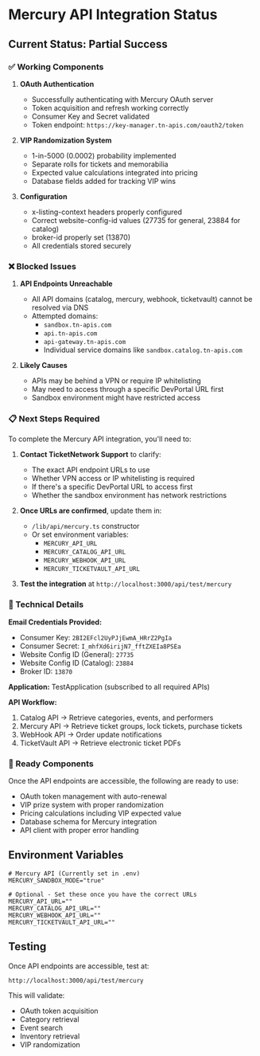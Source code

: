 # Mercury API Integration Status

## Current Status: Partial Success

### ✅ Working Components

1. **OAuth Authentication**
   - Successfully authenticating with Mercury OAuth server
   - Token acquisition and refresh working correctly
   - Consumer Key and Secret validated
   - Token endpoint: `https://key-manager.tn-apis.com/oauth2/token`

2. **VIP Randomization System**
   - 1-in-5000 (0.0002) probability implemented
   - Separate rolls for tickets and memorabilia
   - Expected value calculations integrated into pricing
   - Database fields added for tracking VIP wins

3. **Configuration**
   - x-listing-context headers properly configured
   - Correct website-config-id values (27735 for general, 23884 for catalog)
   - broker-id properly set (13870)
   - All credentials stored securely

### ❌ Blocked Issues

1. **API Endpoints Unreachable**
   - All API domains (catalog, mercury, webhook, ticketvault) cannot be resolved via DNS
   - Attempted domains:
     - `sandbox.tn-apis.com`
     - `api.tn-apis.com`
     - `api-gateway.tn-apis.com`
     - Individual service domains like `sandbox.catalog.tn-apis.com`

2. **Likely Causes**
   - APIs may be behind a VPN or require IP whitelisting
   - May need to access through a specific DevPortal URL first
   - Sandbox environment might have restricted access

### 📋 Next Steps Required

To complete the Mercury API integration, you'll need to:

1. **Contact TicketNetwork Support** to clarify:
   - The exact API endpoint URLs to use
   - Whether VPN access or IP whitelisting is required
   - If there's a specific DevPortal URL to access first
   - Whether the sandbox environment has network restrictions

2. **Once URLs are confirmed**, update them in:
   - `/lib/api/mercury.ts` constructor
   - Or set environment variables:
     - `MERCURY_API_URL`
     - `MERCURY_CATALOG_API_URL`
     - `MERCURY_WEBHOOK_API_URL`
     - `MERCURY_TICKETVAULT_API_URL`

3. **Test the integration** at `http://localhost:3000/api/test/mercury`

### 🔧 Technical Details

**Email Credentials Provided:**
- Consumer Key: `2BI2EFcl2UyPJjEwmA_HRrZ2PgIa`
- Consumer Secret: `I_mhfXd6irijN7_fftZXEIa8PSEa`
- Website Config ID (General): `27735`
- Website Config ID (Catalog): `23884`
- Broker ID: `13870`

**Application:** TestApplication (subscribed to all required APIs)

**API Workflow:**
1. Catalog API → Retrieve categories, events, and performers
2. Mercury API → Retrieve ticket groups, lock tickets, purchase tickets
3. WebHook API → Order update notifications
4. TicketVault API → Retrieve electronic ticket PDFs

### 🚀 Ready Components

Once the API endpoints are accessible, the following are ready to use:
- OAuth token management with auto-renewal
- VIP prize system with proper randomization
- Pricing calculations including VIP expected value
- Database schema for Mercury integration
- API client with proper error handling

## Environment Variables

```env
# Mercury API (Currently set in .env)
MERCURY_SANDBOX_MODE="true"

# Optional - Set these once you have the correct URLs
MERCURY_API_URL=""
MERCURY_CATALOG_API_URL=""
MERCURY_WEBHOOK_API_URL=""
MERCURY_TICKETVAULT_API_URL=""
```

## Testing

Once API endpoints are accessible, test at:
```
http://localhost:3000/api/test/mercury
```

This will validate:
- OAuth token acquisition
- Category retrieval
- Event search
- Inventory retrieval
- VIP randomization